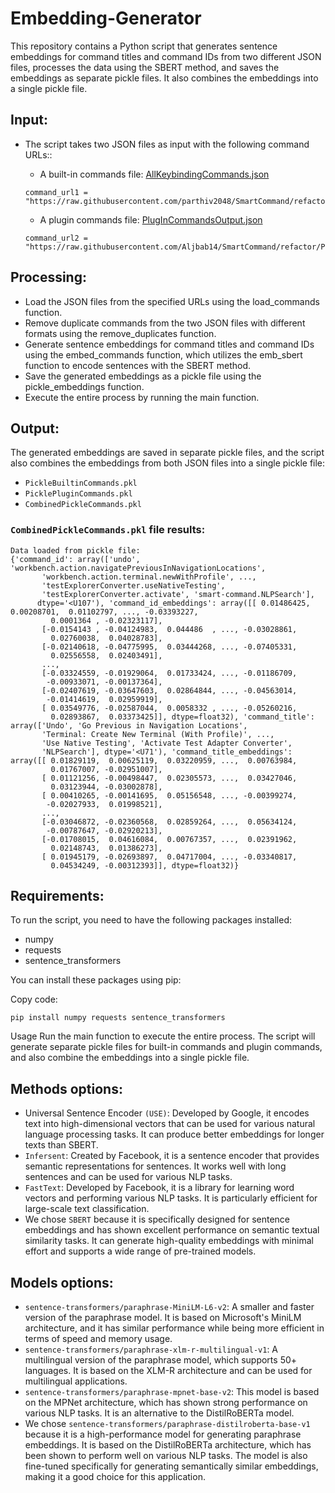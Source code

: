 # Embedding-Generator
This repository contains a Python script that generates sentence embeddings for command titles and command IDs from two different JSON files, processes the data using the SBERT method, and saves the embeddings as separate pickle files. It also combines the embeddings into a single pickle file.

## Input:
* The script takes two JSON files as input with the following command URLs::
  * A built-in commands file: [AllKeybindingCommands.json](https://github.com/parthiv2048/SmartCommand/blob/refactor/NLP_and_backend/AllKeybindingCommands.json)
  ```
  command_url1 = "https://raw.githubusercontent.com/parthiv2048/SmartCommand/refactor/NLP_and_backend/AllKeybindingCommands.json"
  ```
  
  * A plugin commands file: [PlugInCommandsOutput.json](https://github.com/Aljbab14/SmartCommand/blob/refactor/PlugInCommandsOutput.json)
  ```
  command_url2 = "https://raw.githubusercontent.com/Aljbab14/SmartCommand/refactor/PlugInCommandsOutput.json"
  ```

## Processing:
* Load the JSON files from the specified URLs using the load_commands function.
* Remove duplicate commands from the two JSON files with different formats using the remove_duplicates function.
* Generate sentence embeddings for command titles and command IDs using the embed_commands function, which utilizes the emb_sbert function to encode sentences with the SBERT method.
* Save the generated embeddings as a pickle file using the pickle_embeddings function.
* Execute the entire process by running the main function.

## Output:
The generated embeddings are saved in separate pickle files, and the script also combines the embeddings from both JSON files into a single pickle file:

* `PickleBuiltinCommands.pkl`
* `PicklePluginCommands.pkl`
* `CombinedPickleCommands.pkl`

### `CombinedPickleCommands.pkl` file results:
```
Data loaded from pickle file:
{'command_id': array(['undo', 'workbench.action.navigatePreviousInNavigationLocations',
       'workbench.action.terminal.newWithProfile', ...,
       'testExplorerConverter.useNativeTesting',
       'testExplorerConverter.activate', 'smart-command.NLPSearch'],
      dtype='<U107'), 'command_id_embeddings': array([[ 0.01486425,  0.00208701,  0.01102797, ..., -0.03393227,
         0.0001364 , -0.02323117],
       [-0.0154143 , -0.04124983,  0.044486  , ..., -0.03028861,
         0.02760038,  0.04028783],
       [-0.02140618, -0.04775995,  0.03444268, ..., -0.07405331,
         0.02556558,  0.02403491],
       ...,
       [-0.03324559, -0.01929064,  0.01733424, ..., -0.01186709,
        -0.00933071, -0.00137364],
       [-0.02407619, -0.03647603,  0.02864844, ..., -0.04563014,
        -0.01414619,  0.02959919],
       [ 0.03549776, -0.02587044,  0.0058332 , ..., -0.05260216,
         0.02893867,  0.03373425]], dtype=float32), 'command_title': array(['Undo', 'Go Previous in Navigation Locations',      
       'Terminal: Create New Terminal (With Profile)', ...,
       'Use Native Testing', 'Activate Test Adapter Converter',
       'NLPSearch'], dtype='<U71'), 'command_title_embeddings': array([[ 0.01829119,  0.00625119,  0.03220959, ...,  0.00763984,
         0.01767007, -0.02951007],
       [ 0.01121256, -0.00498447,  0.02305573, ...,  0.03427046,
         0.03123944, -0.03002878],
       [ 0.00410265, -0.00141695,  0.05156548, ..., -0.00399274,
        -0.02027933,  0.01998521],
       ...,
       [-0.03046872, -0.02360568,  0.02859264, ...,  0.05634124,
        -0.00787647, -0.02920213],
       [-0.01708015,  0.04616084,  0.00767357, ...,  0.02391962,
         0.02148743,  0.01386273],
       [ 0.01945179, -0.02693897,  0.04717004, ..., -0.03340817,
         0.04534249, -0.00312393]], dtype=float32)}
```

## Requirements:
To run the script, you need to have the following packages installed:

* numpy
* requests
* sentence_transformers

You can install these packages using pip:

Copy code:
```
pip install numpy requests sentence_transformers
```
Usage
Run the main function to execute the entire process. The script will generate separate pickle files for built-in commands and plugin commands, and also combine the embeddings into a single pickle file.

## Methods options:
* Universal Sentence Encoder `(USE)`: Developed by Google, it encodes text into high-dimensional vectors that can be used for various natural language processing tasks. It can produce better embeddings for longer texts than SBERT.
* `Infersent`: Created by Facebook, it is a sentence encoder that provides semantic representations for sentences. It works well with long sentences and can be used for various NLP tasks.
* `FastText`: Developed by Facebook, it is a library for learning word vectors and performing various NLP tasks. It is particularly efficient for large-scale text classification.
* We chose `SBERT` because it is specifically designed for sentence embeddings and has shown excellent performance on semantic textual similarity tasks. It can generate high-quality embeddings with minimal effort and supports a wide range of pre-trained models.


## Models options:
* `sentence-transformers/paraphrase-MiniLM-L6-v2`: A smaller and faster version of the paraphrase model. It is based on Microsoft's MiniLM architecture, and it has similar performance while being more efficient in terms of speed and memory usage.
* `sentence-transformers/paraphrase-xlm-r-multilingual-v1`: A multilingual version of the paraphrase model, which supports 50+ languages. It is based on the XLM-R architecture and can be used for multilingual applications.
* `sentence-transformers/paraphrase-mpnet-base-v2`: This model is based on the MPNet architecture, which has shown strong performance on various NLP tasks. It is an alternative to the DistilRoBERTa model.
* We chose `sentence-transformers/paraphrase-distilroberta-base-v1` because it is a high-performance model for generating paraphrase embeddings. It is based on the DistilRoBERTa architecture, which has been shown to perform well on various NLP tasks. The model is also fine-tuned specifically for generating semantically similar embeddings, making it a good choice for this application.
